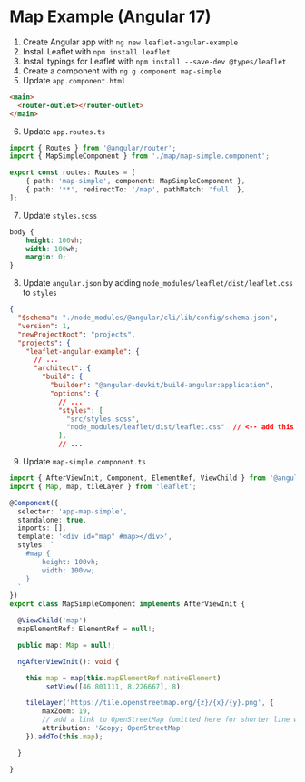 # Map Example (Angular 17)

1. Create Angular app with `ng new leaflet-angular-example`
2. Install Leaflet with `npm install leaflet`
3. Install typings for Leaflet with `npm install --save-dev @types/leaflet`
4. Create a component with `ng g component map-simple`
5. Update `app.component.html`

```html
<main>
  <router-outlet></router-outlet>  
</main>
```

6. Update `app.routes.ts`

```typescript
import { Routes } from '@angular/router';
import { MapSimpleComponent } from './map/map-simple.component';

export const routes: Routes = [
    { path: 'map-simple', component: MapSimpleComponent },
    { path: '**', redirectTo: '/map', pathMatch: 'full' },
];
```

7. Update `styles.scss`

```scss
body {
    height: 100vh;
    width: 100wh;
    margin: 0;
}
```

8. Update `angular.json` by adding `node_modules/leaflet/dist/leaflet.css` to `styles`

```json
{
  "$schema": "./node_modules/@angular/cli/lib/config/schema.json",
  "version": 1,
  "newProjectRoot": "projects",
  "projects": {
    "leaflet-angular-example": {
      // ...
      "architect": {
        "build": {
          "builder": "@angular-devkit/build-angular:application",
          "options": {
            // ...
            "styles": [
              "src/styles.scss",
              "node_modules/leaflet/dist/leaflet.css"  // <-- add this line
            ],
            // ...
```

9. Update `map-simple.component.ts`

```typescript
import { AfterViewInit, Component, ElementRef, ViewChild } from '@angular/core';
import { Map, map, tileLayer } from 'leaflet';

@Component({
  selector: 'app-map-simple',
  standalone: true,
  imports: [],
  template: '<div id="map" #map></div>',
  styles: `
    #map {
        height: 100vh;
        width: 100vw;
    }
  `
})
export class MapSimpleComponent implements AfterViewInit {

  @ViewChild('map')
  mapElementRef: ElementRef = null!;

  public map: Map = null!;

  ngAfterViewInit(): void {

    this.map = map(this.mapElementRef.nativeElement)
        .setView([46.801111, 8.226667], 8);

    tileLayer('https://tile.openstreetmap.org/{z}/{x}/{y}.png', {
        maxZoom: 19,
        // add a link to OpenStreetMap (omitted here for shorter line width)
        attribution: '&copy; OpenStreetMap'
    }).addTo(this.map);

  }

}
```